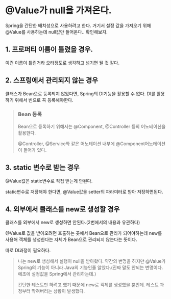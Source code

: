 # @Value가 null을 가져온다.

Spring을 간단한 배치성으로 사용하려고 한다. 거기서 설정 값을 가져오기 위해 @Value를 사용하는데 null값만 들어온다.. 확인해보자.

## 1. 프로퍼티 이름이 틀렸을 경우.

이건 이름이 틀린거라 오타정도로 생각하고 넘기면 될 것 같다.

## 2. 스프링에서 관리되지 않는 경우

클래스가 Bean으로 등록되지 않았다면, Spring의 DI기능을 활용할 수 없다. DI를 활용하기 위해서 빈으로 꼭 등록해야한다.

> ### Bean 등록
> Bean으로 등록하기 위해서는 @Component, @Controller 등의 어노테이션을 활용한다. 
> 
> @Controller, @Service와 같은 어노테이션 내부에 @Component어노테이션이 들어가 있다.


## 3. static 변수로 받는 경우

@Value값은 static변수로 직접 받는게 안된다.

static변수로 저장해야 한다면, @Value값을 setter의 파라미터로 받아 저장하면된다.

## 4. 외부에서 클래스를 new로 생성할 경우

클래스를 외부에서 new로 생성하면 안된다.(2번에서의 내용과 유관하다)

@Value로 값을 받아오려면 호출하는 곳에서 Bean으로 관리가 되어야하는데 new를 사용해 객체를 생성한다는 자체가 Bean으로 관리되지 않는다는 뜻이다.

따로 DI과정이 필요하다.

> 나는 new로 생성해서 실행이 null을 받아왔다.
> 약간의 변명을 하지만 @Value가 Spring의 기능이 아니라 Java의 기능인줄 알았다.(진짜 말도 안되는 변명이다. 에초에 설정값을 Spring에서 관리하는데.)
> 
> 간단한 테스트만 하려고 했기 때문에 new로 객체를 생성했을 뿐인데. 테스트 과정부터 막혀버리는 상황이 발생했다.